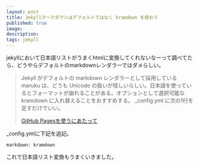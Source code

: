 ```yaml
---
layout: post
title: Jekyllマークダウンはデフォルトではなく kramdown を使おう
published: true
image:
description: 
tags: jekyll
---
```


jekyllにおいて日本語リストがうまくhtmlに変換してくれないなーって調べてたら、どうやらデフォルトのmarkdownレンダラーではダメらしい。  

> Jekyll がデフォルトの markdown レンダラーとして採用している maruku は、どうも Unicode の扱いが怪しいらしい。日本語を使っているとフォーマットが崩れることがある。オプションとして選択可能な kramdown に入れ替えることをおすすめする。 _config.yml に次の1行を足すだけでいい。
> 
> [GitHub Pagesを使うにあたって](http://radiumsoftware.tumblr.com/post/10543406778)

_config.ymlに下記を追記。

    markdown: kramdown

これで日本語リスト変換もうまくいきました。
